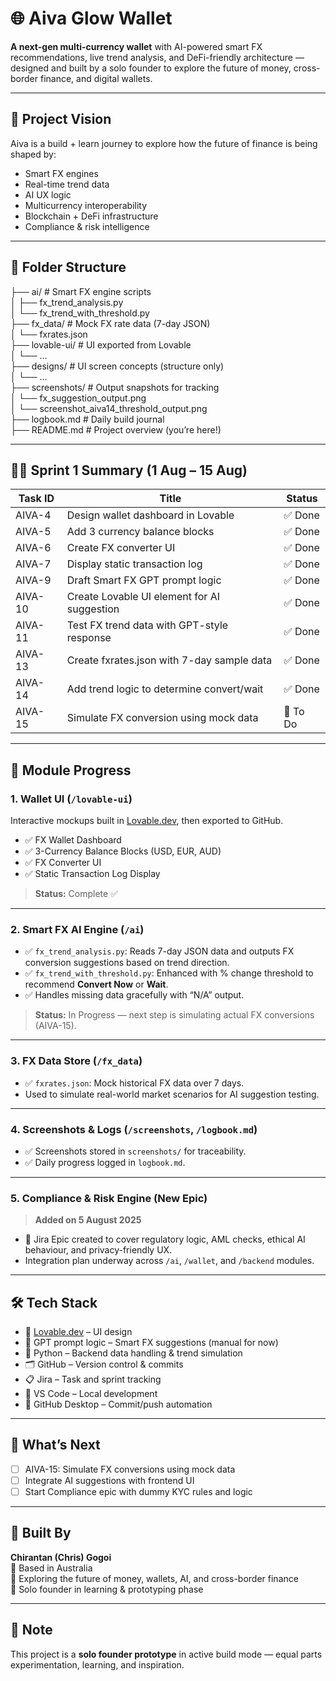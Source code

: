 # 🌐 Aiva Glow Wallet

**A next-gen multi-currency wallet** with AI-powered smart FX recommendations, live trend analysis, and DeFi-friendly architecture — designed and built by a solo founder to explore the future of money, cross-border finance, and digital wallets.

---

## 🚀 Project Vision

Aiva is a build + learn journey to explore how the future of finance is being shaped by:

- Smart FX engines
- Real-time trend data
- AI UX logic
- Multicurrency interoperability
- Blockchain + DeFi infrastructure
- Compliance & risk intelligence

---

## 🧱 Folder Structure

├── ai/ # Smart FX engine scripts  
│   ├── fx_trend_analysis.py  
│   └── fx_trend_with_threshold.py  
├── fx_data/ # Mock FX rate data (7-day JSON)  
│   └── fxrates.json  
├── lovable-ui/ # UI exported from Lovable  
│   └── ...  
├── designs/ # UI screen concepts (structure only)  
│   └── ...  
├── screenshots/ # Output snapshots for tracking  
│   └── fx_suggestion_output.png  
│   └── screenshot_aiva14_threshold_output.png  
├── logbook.md # Daily build journal  
├── README.md # Project overview (you’re here!)

---

## 🧑‍💻 Sprint 1 Summary (1 Aug – 15 Aug)

| Task ID  | Title                                               | Status      |
|----------|-----------------------------------------------------|-------------|
| AIVA-4   | Design wallet dashboard in Lovable                  | ✅ Done     |
| AIVA-5   | Add 3 currency balance blocks                       | ✅ Done     |
| AIVA-6   | Create FX converter UI                              | ✅ Done     |
| AIVA-7   | Display static transaction log                      | ✅ Done     |
| AIVA-9   | Draft Smart FX GPT prompt logic                     | ✅ Done     |
| AIVA-10  | Create Lovable UI element for AI suggestion         | ✅ Done     |
| AIVA-11  | Test FX trend data with GPT-style response          | ✅ Done     |
| AIVA-13  | Create fxrates.json with 7-day sample data           | ✅ Done     |
| AIVA-14  | Add trend logic to determine convert/wait           | ✅ Done     |
| AIVA-15  | Simulate FX conversion using mock data              | 🔄 To Do    |

---

## 🧠 Module Progress

### 1. Wallet UI (`/lovable-ui`)
Interactive mockups built in [Lovable.dev](https://lovable.dev), then exported to GitHub.

- ✅ FX Wallet Dashboard  
- ✅ 3-Currency Balance Blocks (USD, EUR, AUD)  
- ✅ FX Converter UI  
- ✅ Static Transaction Log Display  

> **Status:** Complete ✅

---

### 2. Smart FX AI Engine (`/ai`)

- ✅ `fx_trend_analysis.py`: Reads 7-day JSON data and outputs FX conversion suggestions based on trend direction.  
- ✅ `fx_trend_with_threshold.py`: Enhanced with % change threshold to recommend **Convert Now** or **Wait**.  
- ✅ Handles missing data gracefully with “N/A” output.  

> **Status:** In Progress — next step is simulating actual FX conversions (AIVA-15).

---

### 3. FX Data Store (`/fx_data`)

- ✅ `fxrates.json`: Mock historical FX data over 7 days.  
- Used to simulate real-world market scenarios for AI suggestion testing.

---

### 4. Screenshots & Logs (`/screenshots`, `/logbook.md`)

- ✅ Screenshots stored in `screenshots/` for traceability.  
- ✅ Daily progress logged in `logbook.md`.

---

### 5. Compliance & Risk Engine (New Epic)

> **Added on 5 August 2025**

- 📌 Jira Epic created to cover regulatory logic, AML checks, ethical AI behaviour, and privacy-friendly UX.
- Integration plan underway across `/ai`, `/wallet`, and `/backend` modules.

---

## 🛠 Tech Stack

- 🎨 [Lovable.dev](https://lovable.dev) – UI design
- 🧠 GPT prompt logic – Smart FX suggestions (manual for now)
- 🐍 Python – Backend data handling & trend simulation
- 🗂 GitHub – Version control & commits
- 📋 Jira – Task and sprint tracking
- 📁 VS Code – Local development
- 🔄 GitHub Desktop – Commit/push automation

---

## 🧭 What’s Next

- [ ] AIVA-15: Simulate FX conversions using mock data
- [ ] Integrate AI suggestions with frontend UI
- [ ] Start Compliance epic with dummy KYC rules and logic

---

## 👤 Built By

**Chirantan (Chris) Gogoi**  
📍 Based in Australia  
🔭 Exploring the future of money, wallets, AI, and cross-border finance  
💼 Solo founder in learning & prototyping phase

---

## 📌 Note

This project is a **solo founder prototype** in active build mode — equal parts experimentation, learning, and inspiration.
